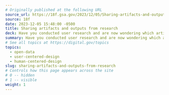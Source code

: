 ```yaml
---
# Originally published at the following URL
source_url: https://18f.gsa.gov/2023/12/05/Sharing-artifacts-and-outputs-from-research/
source: 18f
date: 2023-12-05 15:48:00 -0500
title: Sharing artifacts and outputs from research
deck: Have you conducted user research and are now wondering which artifacts or outputs you can share and with whom? 18F provides tips on determining your target audiences, using discretion for sensitive data, and ensuring that such work complies with the Paperwork Reduction Act (PRA).
summary: Have you conducted user research and are now wondering which artifacts or outputs you can share and with whom? 18F provides tips on determining your target audiences, using discretion for sensitive data, and ensuring that such work complies with the Paperwork Reduction Act (PRA).
# See all topics at https://digital.gov/topics
topics:
  - open-data
  - user-centered-design
  - human-centered-design
slug: sharing-artifacts-and-outputs-from-research
# Controls how this page appears across the site
# 0 -- hidden
# 1 -- visible
weight: 1
---
```


